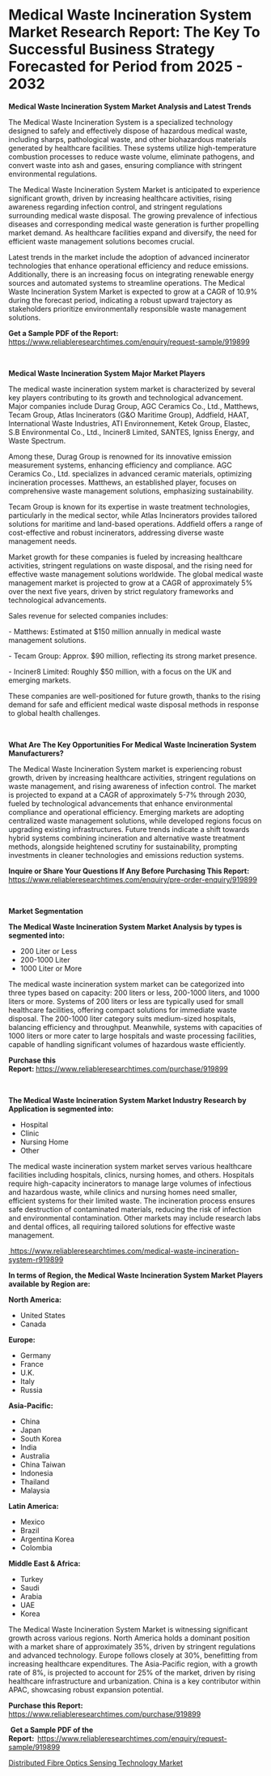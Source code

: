 <p><h1>Medical Waste Incineration System Market Research Report: The Key To Successful Business Strategy Forecasted for Period from 2025 - 2032</h1></p><p><strong>Medical Waste Incineration System Market Analysis and Latest Trends</strong></p>
<p><p>The Medical Waste Incineration System is a specialized technology designed to safely and effectively dispose of hazardous medical waste, including sharps, pathological waste, and other biohazardous materials generated by healthcare facilities. These systems utilize high-temperature combustion processes to reduce waste volume, eliminate pathogens, and convert waste into ash and gases, ensuring compliance with stringent environmental regulations.</p><p>The Medical Waste Incineration System Market is anticipated to experience significant growth, driven by increasing healthcare activities, rising awareness regarding infection control, and stringent regulations surrounding medical waste disposal. The growing prevalence of infectious diseases and corresponding medical waste generation is further propelling market demand. As healthcare facilities expand and diversify, the need for efficient waste management solutions becomes crucial.</p><p>Latest trends in the market include the adoption of advanced incinerator technologies that enhance operational efficiency and reduce emissions. Additionally, there is an increasing focus on integrating renewable energy sources and automated systems to streamline operations. The Medical Waste Incineration System Market is expected to grow at a CAGR of 10.9% during the forecast period, indicating a robust upward trajectory as stakeholders prioritize environmentally responsible waste management solutions.</p></p>
<p><strong>Get a Sample PDF of the Report:&nbsp;</strong> <a href="https://www.reliableresearchtimes.com/enquiry/request-sample/919899?utm_campaign=2222&utm_medium=2&utm_source=Github&utm_content=ia&utm_term=07032025&utm_id=medical-waste-incineration-system">https://www.reliableresearchtimes.com/enquiry/request-sample/919899</a></p>
<p>&nbsp;</p>
<p><strong>Medical Waste Incineration System Major Market Players</strong></p>
<p><p>The medical waste incineration system market is characterized by several key players contributing to its growth and technological advancement. Major companies include Durag Group, AGC Ceramics Co., Ltd., Matthews, Tecam Group, Atlas Incinerators (G&O Maritime Group), Addfield, HAAT, International Waste Industries, ATI Environnement, Ketek Group, Elastec, S.B Environmental Co., Ltd., Inciner8 Limited, SANTES, Igniss Energy, and Waste Spectrum.</p><p>Among these, Durag Group is renowned for its innovative emission measurement systems, enhancing efficiency and compliance. AGC Ceramics Co., Ltd. specializes in advanced ceramic materials, optimizing incineration processes. Matthews, an established player, focuses on comprehensive waste management solutions, emphasizing sustainability.</p><p>Tecam Group is known for its expertise in waste treatment technologies, particularly in the medical sector, while Atlas Incinerators provides tailored solutions for maritime and land-based operations. Addfield offers a range of cost-effective and robust incinerators, addressing diverse waste management needs.</p><p>Market growth for these companies is fueled by increasing healthcare activities, stringent regulations on waste disposal, and the rising need for effective waste management solutions worldwide. The global medical waste management market is projected to grow at a CAGR of approximately 5% over the next five years, driven by strict regulatory frameworks and technological advancements.</p><p>Sales revenue for selected companies includes:</p><p>- Matthews: Estimated at $150 million annually in medical waste management solutions.</p><p>- Tecam Group: Approx. $90 million, reflecting its strong market presence.</p><p>- Inciner8 Limited: Roughly $50 million, with a focus on the UK and emerging markets.</p><p>These companies are well-positioned for future growth, thanks to the rising demand for safe and efficient medical waste disposal methods in response to global health challenges.</p></p>
<p>&nbsp;</p>
<p><strong>What Are The Key Opportunities For Medical Waste Incineration System Manufacturers?</strong></p>
<p><p>The Medical Waste Incineration System market is experiencing robust growth, driven by increasing healthcare activities, stringent regulations on waste management, and rising awareness of infection control. The market is projected to expand at a CAGR of approximately 5-7% through 2030, fueled by technological advancements that enhance environmental compliance and operational efficiency. Emerging markets are adopting centralized waste management solutions, while developed regions focus on upgrading existing infrastructures. Future trends indicate a shift towards hybrid systems combining incineration and alternative waste treatment methods, alongside heightened scrutiny for sustainability, prompting investments in cleaner technologies and emissions reduction systems.</p></p>
<p><strong>Inquire or Share Your Questions If Any Before Purchasing This Report:</strong> <a href="https://www.reliableresearchtimes.com/enquiry/pre-order-enquiry/919899?utm_campaign=2222&utm_medium=2&utm_source=Github&utm_content=ia&utm_term=07032025&utm_id=medical-waste-incineration-system">https://www.reliableresearchtimes.com/enquiry/pre-order-enquiry/919899</a></p>
<p>&nbsp;</p>
<p><strong>Market Segmentation</strong></p>
<p><strong>The Medical Waste Incineration System Market Analysis by types is segmented into:</strong></p>
<p><ul><li>200 Liter or Less</li><li>200-1000 Liter</li><li>1000 Liter or More</li></ul></p>
<p><p>The medical waste incineration system market can be categorized into three types based on capacity: 200 liters or less, 200-1000 liters, and 1000 liters or more. Systems of 200 liters or less are typically used for small healthcare facilities, offering compact solutions for immediate waste disposal. The 200-1000 liter category suits medium-sized hospitals, balancing efficiency and throughput. Meanwhile, systems with capacities of 1000 liters or more cater to large hospitals and waste processing facilities, capable of handling significant volumes of hazardous waste efficiently.</p></p>
<p><strong>Purchase this Report:&nbsp;</strong><a href="https://www.reliableresearchtimes.com/purchase/919899?utm_campaign=2222&utm_medium=2&utm_source=Github&utm_content=ia&utm_term=07032025&utm_id=medical-waste-incineration-system">https://www.reliableresearchtimes.com/purchase/919899</a></p>
<p>&nbsp;</p>
<p><strong>The Medical Waste Incineration System Market Industry Research by Application is segmented into:</strong></p>
<p><ul><li>Hospital</li><li>Clinic</li><li>Nursing Home</li><li>Other</li></ul></p>
<p><p>The medical waste incineration system market serves various healthcare facilities including hospitals, clinics, nursing homes, and others. Hospitals require high-capacity incinerators to manage large volumes of infectious and hazardous waste, while clinics and nursing homes need smaller, efficient systems for their limited waste. The incineration process ensures safe destruction of contaminated materials, reducing the risk of infection and environmental contamination. Other markets may include research labs and dental offices, all requiring tailored solutions for effective waste management.</p></p>
<p><a href="https://www.reliableresearchtimes.com/medical-waste-incineration-system-r919899?utm_campaign=2222&utm_medium=2&utm_source=Github&utm_content=ia&utm_term=07032025&utm_id=medical-waste-incineration-system">&nbsp;https://www.reliableresearchtimes.com/medical-waste-incineration-system-r919899</a></p>
<p><strong>In terms of Region, the Medical Waste Incineration System Market Players available by Region are:</strong></p>
<p>
    <p> <strong> North America: </strong>
        <ul>
            <li>United States</li>
            <li>Canada</li>
        </ul>
        </p> 
    <p> <strong> Europe: </strong>
        <ul>
            <li>Germany</li>
            <li>France</li>
            <li>U.K.</li>
            <li>Italy</li>
            <li>Russia</li>
        </ul>
        </p> 
    <p> <strong> Asia-Pacific: </strong>
        <ul>
            <li>China</li>
            <li>Japan</li>
            <li>South Korea</li>
            <li>India</li>
            <li>Australia</li>
            <li>China Taiwan</li>
            <li>Indonesia</li>
            <li>Thailand</li>
            <li>Malaysia</li>
        </ul>
        </p> 
    <p> <strong> Latin America: </strong>
        <ul>
            <li>Mexico</li>
            <li>Brazil</li>
            <li>Argentina Korea</li>
            <li>Colombia</li>
        </ul>
        </p> 
    <p> <strong> Middle East & Africa: </strong>
        <ul>
            <li>Turkey</li>
            <li>Saudi</li>
            <li>Arabia</li>
            <li>UAE</li>
            <li>Korea</li>
        </ul>
    </p>
    </p>
<p><p>The Medical Waste Incineration System Market is witnessing significant growth across various regions. North America holds a dominant position with a market share of approximately 35%, driven by stringent regulations and advanced technology. Europe follows closely at 30%, benefitting from increasing healthcare expenditures. The Asia-Pacific region, with a growth rate of 8%, is projected to account for 25% of the market, driven by rising healthcare infrastructure and urbanization. China is a key contributor within APAC, showcasing robust expansion potential.</p></p>
<p><strong>Purchase this Report: </strong><a href="https://www.reliableresearchtimes.com/purchase/919899?utm_campaign=2222&utm_medium=2&utm_source=Github&utm_content=ia&utm_term=07032025&utm_id=medical-waste-incineration-system">https://www.reliableresearchtimes.com/purchase/919899</a></p>
<p>&nbsp;<strong>Get a Sample PDF of the Report:&nbsp;&nbsp;</strong><a href="https://www.reliableresearchtimes.com/enquiry/request-sample/919899?utm_campaign=2222&utm_medium=2&utm_source=Github&utm_content=ia&utm_term=07032025&utm_id=medical-waste-incineration-system">https://www.reliableresearchtimes.com/enquiry/request-sample/919899</a></p>
<p><strong></strong></p>
<p><p><a href="https://github.com/LilianFaulkner65/Market-Research-Report-List-1/blob/main/distributed-fibre-optics-sensing-technology-market.md?utm_campaign=2222&utm_medium=2&utm_source=Github&utm_content=ia&utm_term=07032025&utm_id=medical-waste-incineration-system">Distributed Fibre Optics Sensing Technology Market</a></p></p>